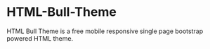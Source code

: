 HTML-Bull-Theme
===============

HTML Bull Theme is a free mobile responsive single page bootstrap powered HTML theme. 
